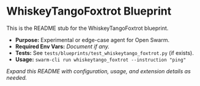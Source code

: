 # WhiskeyTangoFoxtrot Blueprint

This is the README stub for the WhiskeyTangoFoxtrot blueprint.

- **Purpose:** Experimental or edge-case agent for Open Swarm.
- **Required Env Vars:** _Document if any._
- **Tests:** See `tests/blueprints/test_whiskeytango_foxtrot.py` (if exists).
- **Usage:** `swarm-cli run whiskeytango_foxtrot --instruction "ping"`

_Expand this README with configuration, usage, and extension details as needed._
